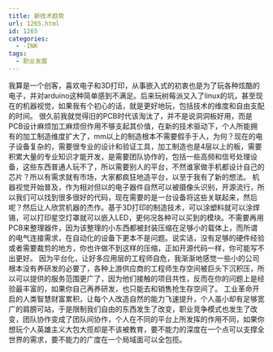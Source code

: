 ```yaml
---
title: 新技术趋势
url: 1265.html
id: 1265
categories:
  - ·INK
tags:
  - 职业发展
---
```


我算是一个创客，喜欢电子和3D打印，从事嵌入式的初衷也是为了玩各种炫酷的电子，并对arduino这种简单感到不满足。后来玩树莓派又入了linux的坑，甚至现在的机器视觉，如果我有个初心的话，就是更好地玩，包括技术的维度和自由支配的时间。 很久前我就觉得旧的PCB时代该淘汰了，并不是说洞洞板好用，而是PCB设计麻烦加工麻烦但作用不够支起其价值，在新的技术驱动下，个人所能拥有的加工制造维度扩大了，mm以上的制造根本不需要假手于人，为何？现在的电子设备复杂的，需要很专业的设计和验证工具，加工制造也是4层以上的板，需要积累大量的专业知识才能开发，是需要团队协作的，包括一些高频和信号处理设备，这些东西普通人玩不了，所以需要别人的平台，不然谁家做手机都设计自己的芯片？所以有需求就有市场，大家都疯狂地造平台，以至于我有了新的想法。 机器视觉开始普及，作为相对但以的电子器件自然可以被摄像头识别，开源流行，所以我们可以找到很多很好的代码，现在需要的是一台设备将这些关联起来，然后呢？然后让人欣赏机器的杰作。基于3D打印的制造技术，可以涂塑料就可以涂焊锡，可以打印星空灯罩就可以嵌入LED，更何况各种可以买到的模块。不需要再用PCB来整理器件，因为该整理的小东西都被封装压缩在足够小的载体上，而所谓的电气连接需求，在自动化的设备下更本不是问题。说实话，没有足够的硬件经验或者需要裁剪的地方，你也许做不到这样的压缩，正如开源代码一样，你可能写不出更好。 因为平台化，让好多应用层的工程师自危，我渐渐地感觉一些小的公司根本没有养研发的必要了，各种上游供应商的工程师生存空间被巨头下沉积压，所以可以提供的服务范围更广了，因为他们接触的项目共性，反而在你的问题上是经验最丰富的，如果你自己再养研发，也只能去和销售抢生存空间了。 工业革命开启的人类智慧财富累积，让每个人改造自然的能力飞速提升，个人虽小却有足够宽广的肩膀可站，于是限制我们自由的东西发生了改变，职业竞争模式也发生了改变，团队协作变成了团队间协作，个人在不同的平台上所发挥的作用不同，如果你想玩个人英雄主义大包大揽却是不该被教育，要不能力的深度在一个点可以支撑全世界的需求，要不能力的广度在一个局域面可以全包揽。